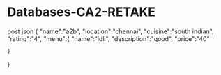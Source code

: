 # Databases-CA2-RETAKE
post json
{
    "name":"a2b",
    "location":"chennai",
    "cuisine":"south indian",
    "rating":"4",
    "menu":{
        "name":"idli",
        "description":"good",
        "price":"40"

    }
    
}